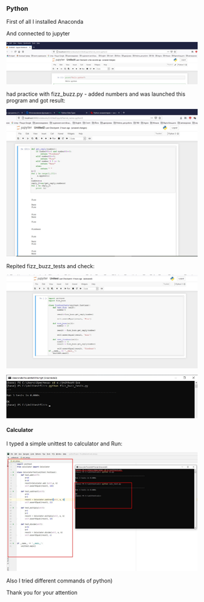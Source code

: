<h3>Python</h3>
<p>First of all I installed Anaconda</p>
<p>And connected to jupyter</p>

![](https://github.com/Khrystyna1983/DevOps_online_Lviv_2021Q2/raw/master/m9/Task9.1/Scrin/1.1.jpg)

<p>had practice with  fizz_buzz.py - added numbers and was launched this program  and got result:</p>

![](https://github.com/Khrystyna1983/DevOps_online_Lviv_2021Q2/raw/master/m9/Task9.1/Scrin/1.3Test_Fizzbazz.jpg)

<p>Repited fizz_buzz_tests and check: </p>

![](https://github.com/Khrystyna1983/DevOps_online_Lviv_2021Q2/raw/master/m9/Task9.1/Scrin/1.3repeat.jpg)

![](https://github.com/Khrystyna1983/DevOps_online_Lviv_2021Q2/raw/master/m9/Task9.1/Scrin/1.4test.jpg)

<h4>Calculator</h4>
<p>I typed a simple unittest to  calculator and Run:</p>

![](https://github.com/Khrystyna1983/DevOps_online_Lviv_2021Q2/raw/master/m9/Task9.1/Scrin/1.5calc.jpg)

<p>Also I tried different commands of python) </p>

<p>Thank you for your attention</p>
